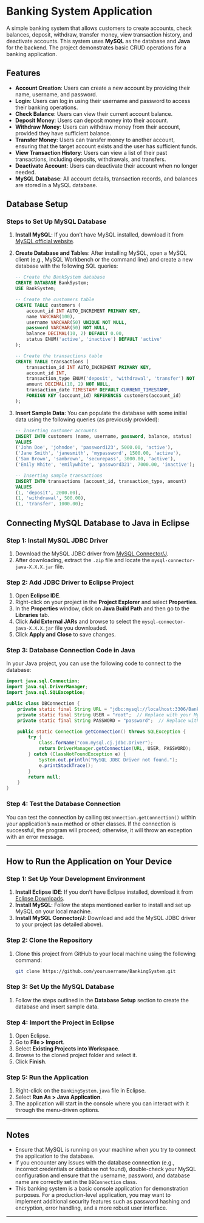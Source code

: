 
# Banking System Application

A simple banking system that allows customers to create accounts, check balances, deposit, withdraw, transfer money, view transaction history, and deactivate accounts. This system uses **MySQL** as the database and **Java** for the backend. The project demonstrates basic CRUD operations for a banking application.

## Features

- **Account Creation**: Users can create a new account by providing their name, username, and password.
- **Login**: Users can log in using their username and password to access their banking operations.
- **Check Balance**: Users can view their current account balance.
- **Deposit Money**: Users can deposit money into their account.
- **Withdraw Money**: Users can withdraw money from their account, provided they have sufficient balance.
- **Transfer Money**: Users can transfer money to another account, ensuring that the target account exists and the user has sufficient funds.
- **View Transaction History**: Users can view a list of their past transactions, including deposits, withdrawals, and transfers.
- **Deactivate Account**: Users can deactivate their account when no longer needed.
- **MySQL Database**: All account details, transaction records, and balances are stored in a MySQL database.

## Database Setup

### Steps to Set Up MySQL Database

1. **Install MySQL**: If you don’t have MySQL installed, download it from [MySQL official website](https://dev.mysql.com/downloads/installer/).

2. **Create Database and Tables**:
   After installing MySQL, open a MySQL client (e.g., MySQL Workbench or the command line) and create a new database with the following SQL queries:
   
   ```sql
   -- Create the BankSystem database
   CREATE DATABASE BankSystem;
   USE BankSystem;
   
   -- Create the customers table
   CREATE TABLE customers (
       account_id INT AUTO_INCREMENT PRIMARY KEY,
       name VARCHAR(100),
       username VARCHAR(50) UNIQUE NOT NULL,
       password VARCHAR(50) NOT NULL,
       balance DECIMAL(10, 2) DEFAULT 0.00,
       status ENUM('active', 'inactive') DEFAULT 'active'
   );
   
   -- Create the transactions table
   CREATE TABLE transactions (
       transaction_id INT AUTO_INCREMENT PRIMARY KEY,
       account_id INT,
       transaction_type ENUM('deposit', 'withdrawal', 'transfer') NOT NULL,
       amount DECIMAL(10, 2) NOT NULL,
       transaction_date TIMESTAMP DEFAULT CURRENT_TIMESTAMP,
       FOREIGN KEY (account_id) REFERENCES customers(account_id)
   );
   ```

3. **Insert Sample Data**: You can populate the database with some initial data using the following queries (as previously provided):

   ```sql
   -- Inserting customer accounts
   INSERT INTO customers (name, username, password, balance, status)
   VALUES
   ('John Doe', 'johndoe', 'password123', 5000.00, 'active'),
   ('Jane Smith', 'janesmith', 'mypassword', 1500.00, 'active'),
   ('Sam Brown', 'sambrown', 'securepass', 3000.00, 'active'),
   ('Emily White', 'emilywhite', 'password321', 7000.00, 'inactive');
   
   -- Inserting sample transactions
   INSERT INTO transactions (account_id, transaction_type, amount)
   VALUES
   (1, 'deposit', 2000.00),
   (1, 'withdrawal', 500.00),
   (1, 'transfer', 1000.00);
   ```

## Connecting MySQL Database to Java in Eclipse

### Step 1: Install MySQL JDBC Driver

1. Download the MySQL JDBC driver from [MySQL Connector/J](https://dev.mysql.com/downloads/connector/j/).
2. After downloading, extract the `.zip` file and locate the `mysql-connector-java-X.X.X.jar` file.

### Step 2: Add JDBC Driver to Eclipse Project

1. Open **Eclipse IDE**.
2. Right-click on your project in the **Project Explorer** and select **Properties**.
3. In the **Properties** window, click on **Java Build Path** and then go to the **Libraries** tab.
4. Click **Add External JARs** and browse to select the `mysql-connector-java-X.X.X.jar` file you downloaded.
5. Click **Apply and Close** to save changes.

### Step 3: Database Connection Code in Java

In your Java project, you can use the following code to connect to the database:

```java
import java.sql.Connection;
import java.sql.DriverManager;
import java.sql.SQLException;

public class DBConnection {
    private static final String URL = "jdbc:mysql://localhost:3306/BankSystem";
    private static final String USER = "root";  // Replace with your MySQL username
    private static final String PASSWORD = "password";  // Replace with your MySQL password

    public static Connection getConnection() throws SQLException {
        try {
            Class.forName("com.mysql.cj.jdbc.Driver");
            return DriverManager.getConnection(URL, USER, PASSWORD);
        } catch (ClassNotFoundException e) {
            System.out.println("MySQL JDBC Driver not found.");
            e.printStackTrace();
        }
        return null;
    }
}
```

### Step 4: Test the Database Connection

You can test the connection by calling `DBConnection.getConnection()` within your application’s `main` method or other classes. If the connection is successful, the program will proceed; otherwise, it will throw an exception with an error message.

---

## How to Run the Application on Your Device

### Step 1: Set Up Your Development Environment

1. **Install Eclipse IDE**: If you don’t have Eclipse installed, download it from [Eclipse Downloads](https://www.eclipse.org/downloads/).
2. **Install MySQL**: Follow the steps mentioned earlier to install and set up MySQL on your local machine.
3. **Install MySQL Connector/J**: Download and add the MySQL JDBC driver to your project (as detailed above).

### Step 2: Clone the Repository

1. Clone this project from GitHub to your local machine using the following command:
   ```bash
   git clone https://github.com/yourusername/BankingSystem.git
   ```

### Step 3: Set Up the MySQL Database

1. Follow the steps outlined in the **Database Setup** section to create the database and insert sample data.

### Step 4: Import the Project in Eclipse

1. Open Eclipse.
2. Go to **File > Import**.
3. Select **Existing Projects into Workspace**.
4. Browse to the cloned project folder and select it.
5. Click **Finish**.

### Step 5: Run the Application

1. Right-click on the `BankingSystem.java` file in Eclipse.
2. Select **Run As > Java Application**.
3. The application will start in the console where you can interact with it through the menu-driven options.

---

## Notes

- Ensure that MySQL is running on your machine when you try to connect the application to the database.
- If you encounter any issues with the database connection (e.g., incorrect credentials or database not found), double-check your MySQL configuration and ensure that the username, password, and database name are correctly set in the `DBConnection` class.
- This banking system is a basic console application for demonstration purposes. For a production-level application, you may want to implement additional security features such as password hashing and encryption, error handling, and a more robust user interface.

---
